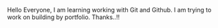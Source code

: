 Hello Everyone, I am learning working with Git and Github.
I am trying to work on building by portfolio.
Thanks..!!